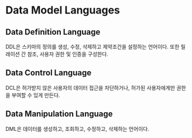 # Data Model Languages

## Data Definition Language
DDL은 스키마의 정의를 생성, 수정, 삭제하고 제약조건을 설정하는 언어이다. 또한 릴레이션 간 참조, 사용자 권한 및 인증을 구성한다.

## Data Control Language
DCL은 허가받지 않은 사용자의 데이터 접근을 차단하거나, 허가된 사용자에게만 권한을 부여할 수 있게 만든다.

## Data Manipulation Language
DML은 데이터를 생성하고, 조회하고, 수정하고, 삭제하는 언어이다.
